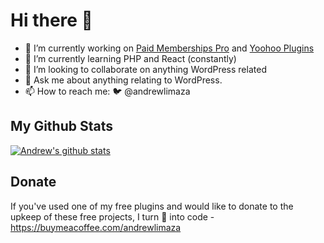 # Hi there 👋

- 🔭 I’m currently working on [Paid Memberships Pro](https://www.paidmembershipspro.com) and [Yoohoo Plugins](https://yoohooplugins.com)
- 🌱 I’m currently learning PHP and React (constantly)
- 👯 I’m looking to collaborate on anything WordPress related
- 💬 Ask me about anything relating to WordPress.
- 📫 How to reach me: 🐦 @andrewlimaza 

## My Github Stats
[![Andrew's github stats](https://github-readme-stats.vercel.app/api?username=andrewlimaza)](https://github.com/andrewlimaza/github-readme-stats)

## Donate
If you've used one of my free plugins and would like to donate to the upkeep of these free projects, I turn 🍕 into code - https://buymeacoffee.com/andrewlimaza
